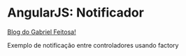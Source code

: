 # AngularJS: Notificador
[Blog do Gabriel Feitosa!](http://gabrielfeitosa.com)

Exemplo de notificação entre controladores usando factory
